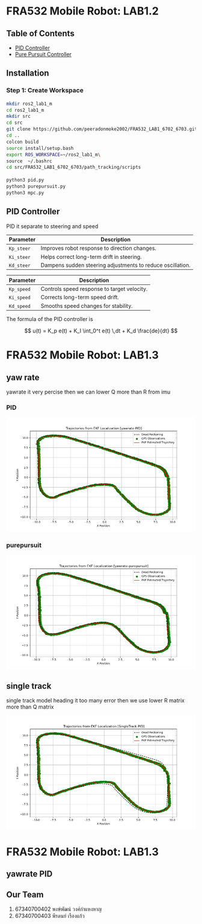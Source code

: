 
# FRA532 Mobile Robot: LAB1.2

## Table of Contents
- [PID Controller](#pid-controller)
- [Pure Pursuit Controller](#pure-pursuit-controller)

## Installation

### Step 1: Create Workspace
```bash
mkdir ros2_lab1_m 
cd ros2_lab1_m 
mkdir src
cd src
git clone https://github.com/peeradonmoke2002/FRA532_LAB1_6702_6703.git -b Path-Tracking-Controller
cd ..
colcon build 
source install/setup.bash
export ROS_WORKSPACE=~/ros2_lab1_m\
source  ~/.bashrc
cd src/FRA532_LAB1_6702_6703/path_tracking/scripts

python3 pid.py
python3 purepursuit.py
python3 mpc.py
```
## PID Controller
PID it separate to steering and speed 

| Parameter | Description |
|-----------|------------|
| `Kp_steer` | Improves robot response to direction changes. |
| `Ki_steer` | Helps correct long-term drift in steering. |
| `Kd_steer` | Dampens sudden steering adjustments to reduce oscillation. |

| Parameter | Description |
|-----------|------------|
| `Kp_speed` | Controls speed response to target velocity. |
| `Ki_speed` | Corrects long-term speed drift. |
| `Kd_speed` | Smooths speed changes for stability. |

The formula of the PID controller is 

$$ u(t) = K_p e(t) + K_I \int_0^t e(t) \,dt + K_d \frac{de}{dt} $$

<!-- ## PID Controller Results
### Path Tracking
![Image Description](https://github.com/peeradonmoke2002/FRA532_LAB1_6702_6703/blob/Path-Tracking-Controller/path_tracking/result/PID/PID_path.png)

### Speed Profile
![Image Description](https://github.com/peeradonmoke2002/FRA532_LAB1_6702_6703/blob/Path-Tracking-Controller/path_tracking/result/PID/PID_speed.png)

---

## Pure Pursuit Controller


## Pure Pursuit Controller Results

### Path Tracking

![Image Description](https://github.com/peeradonmoke2002/FRA532_LAB1_6702_6703/blob/Path-Tracking-Controller/path_tracking/result/purepursuit/purepursuit_path.png)

### Speed Profile
![Image Description](https://github.com/peeradonmoke2002/FRA532_LAB1_6702_6703/blob/Path-Tracking-Controller/path_tracking/result/purepursuit/purepursuit_speed.png)


## MPC Controller

## MPC Controller Results

### Path Tracking
![Image Description](https://github.com/peeradonmoke2002/FRA532_LAB1_6702_6703/blob/Path-Tracking-Controller/path_tracking/result/MPC/mpc_path.png)

### Speed Profile
![Image Description](https://github.com/peeradonmoke2002/FRA532_LAB1_6702_6703/blob/Path-Tracking-Controller/path_tracking/result/MPC/mpc_speed.png) -->

# FRA532 Mobile Robot: LAB1.3



## yaw rate 

yawrate it very percise  then we can lower Q more than R from imu 

### PID 

![Image Description](https://github.com/peeradonmoke2002/FRA532_LAB1_6702_6703/blob/Path-Tracking-Controller/localization_ekf/result/yawrate/PID/pid_yawrate.png)


### purepursuit 
![Image Description](https://github.com/peeradonmoke2002/FRA532_LAB1_6702_6703/blob/Path-Tracking-Controller/localization_ekf/result/yawrate/purepursuit/pp_yawrate.png)

## single track

single track model heading it  too many error  then we use lower R matrix more than Q matrix


![Image Description](https://github.com/peeradonmoke2002/FRA532_LAB1_6702_6703/blob/Path-Tracking-Controller/localization_ekf/result/single_track/PID/SingleTrack-PID.png)


# FRA532 Mobile Robot: LAB1.3

## yawrate PID 


## Our Team


1. 67340700402 พงษ์พัฒน์ วงศ์กำแหงหาญ
2. 67340700403 พีรดนย์ เรืองแก้ว
